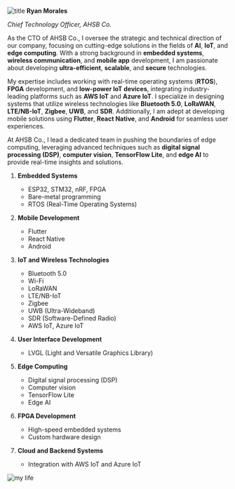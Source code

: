 ![title](bt.png)
**Ryan Morales**

_Chief Technology Officer, AHSB Co._

As the CTO of AHSB Co., I oversee the strategic and technical direction of our company, focusing on cutting-edge solutions in the fields of **AI**, **IoT**, and **edge computing**. With a strong background in **embedded systems**, **wireless communication**, and **mobile app** development, I am passionate about developing **ultra-efficient**, **scalable**, and **secure** technologies.

My expertise includes working with real-time operating systems (**RTOS**), **FPGA** development, and **low-power IoT devices**, integrating industry-leading platforms such as **AWS IoT** and **Azure IoT**. I specialize in designing systems that utilize wireless technologies like **Bluetooth 5.0**, **LoRaWAN**, **LTE/NB-IoT**, **Zigbee**, **UWB**, and **SDR**. Additionally, I am adept at developing mobile solutions using **Flutter**, **React Native**, and **Android** for seamless user experiences.

At AHSB Co., I lead a dedicated team in pushing the boundaries of edge computing, leveraging advanced techniques such as **digital signal processing (DSP)**, **computer vision**, **TensorFlow Lite**, and **edge AI** to provide real-time insights and solutions.

1. **Embedded Systems**  
   - ESP32, STM32, nRF, FPGA  
   - Bare-metal programming  
   - RTOS (Real-Time Operating Systems)  

2. **Mobile Development**  
   - Flutter  
   - React Native  
   - Android  

3. **IoT and Wireless Technologies**  
   - Bluetooth 5.0  
   - Wi-Fi  
   - LoRaWAN  
   - LTE/NB-IoT  
   - Zigbee  
   - UWB (Ultra-Wideband)  
   - SDR (Software-Defined Radio)  
   - AWS IoT, Azure IoT

4. **User Interface Development**  
   - LVGL (Light and Versatile Graphics Library)  

5. **Edge Computing**  
   - Digital signal processing (DSP)  
   - Computer vision  
   - TensorFlow Lite  
   - Edge AI  

6. **FPGA Development**  
   - High-speed embedded systems  
   - Custom hardware design  

7. **Cloud and Backend Systems**  
   - Integration with AWS IoT and Azure IoT  

![my life](bbb.png)
